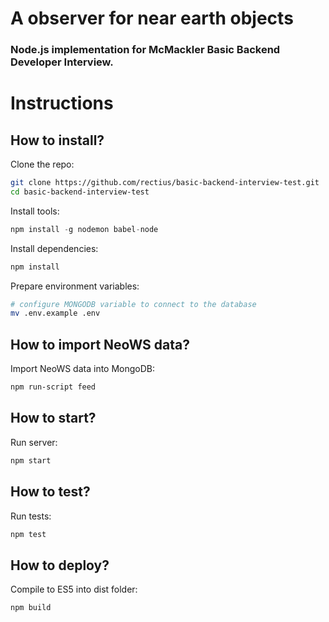 # A observer for near earth objects

### Node.js implementation for McMackler Basic Backend Developer Interview.

# Instructions

## How to install?

Clone the repo:
```sh
git clone https://github.com/rectius/basic-backend-interview-test.git
cd basic-backend-interview-test
```

Install tools:
```js
npm install -g nodemon babel-node
```

Install dependencies:
```sh
npm install
```

Prepare environment variables:
```sh
# configure MONGODB variable to connect to the database
mv .env.example .env
```

## How to import NeoWS data?

Import NeoWS data into MongoDB:
```sh
npm run-script feed
```

## How to start?

Run server:
```sh
npm start
```

## How to test?

Run tests:
```sh
npm test
```

## How to deploy?

Compile to ES5 into dist folder:
```sh
npm build
```
